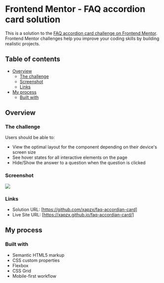 # Frontend Mentor - FAQ accordion card solution

This is a solution to the [FAQ accordion card challenge on Frontend Mentor](https://www.frontendmentor.io/challenges/faq-accordion-card-XlyjD0Oam). Frontend Mentor challenges help you improve your coding skills by building realistic projects. 

## Table of contents

- [Overview](#overview)
  - [The challenge](#the-challenge)
  - [Screenshot](#screenshot)
  - [Links](#links)
- [My process](#my-process)
  - [Built with](#built-with)

## Overview

### The challenge

Users should be able to:

- View the optimal layout for the component depending on their device's screen size
- See hover states for all interactive elements on the page
- Hide/Show the answer to a question when the question is clicked

### Screenshot

![](./screenshot/screenshot.png)

### Links

- Solution URL: [https://github.com/xapzx/faq-accordian-card]
- Live Site URL: [https://xapzx.github.io/faq-accordian-card/]

## My process

### Built with

- Semantic HTML5 markup
- CSS custom properties
- Flexbox
- CSS Grid
- Mobile-first workflow